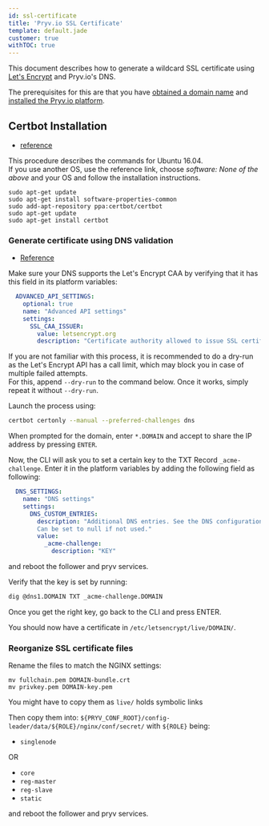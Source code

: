 ```yaml
---
id: ssl-certificate
title: 'Pryv.io SSL Certificate'
template: default.jade
customer: true
withTOC: true
---
```


This document describes how to generate a wildcard SSL certificate using [Let's Encrypt](https://letsencrypt.org/) and Pryv.io's DNS.

The prerequisites for this are that you have [obtained a domain name](/customer-resources/pryv.io-setup/#obtain-a-domain-name) and [installed the Pryv.io platform](/customer-resources/pryv.io-setup/#set-the-platform-parameters).

## Certbot Installation

- [reference](https://certbot.eff.org/lets-encrypt/ubuntuxenial-other)

This procedure describes the commands for Ubuntu 16.04.  
If you use another OS, use the reference link, choose *software: None of the above* and your OS and follow the installation instructions.

```
sudo apt-get update
sudo apt-get install software-properties-common
sudo add-apt-repository ppa:certbot/certbot
sudo apt-get update
sudo apt-get install certbot
```

### Generate certificate using DNS validation

- [Reference](https://certbot.eff.org/docs/using.html#manual)

Make sure your DNS supports the Let's Encrypt CAA by verifying that it has this field in its platform variables:

```yaml
  ADVANCED_API_SETTINGS:
    optional: true
    name: "Advanced API settings"
    settings:
      SSL_CAA_ISSUER: 
        value: letsencrypt.org
        description: "Certificate authority allowed to issue SSL certificates for this domain"
```

If you are not familiar with this process, it is recommended to do a dry-run as the Let's Encrypt API has a call limit, which may block you in case of multiple failed attempts.  
For this, append `--dry-run` to the command below. Once it works, simply repeat it without `--dry-run`.

Launch the process using: 

```bash
certbot certonly --manual --preferred-challenges dns
```

When prompted for the domain, enter `*.DOMAIN` and accept to share the IP address by pressing `ENTER`.

Now, the CLI will ask you to set a certain key to the TXT Record `_acme-challenge`. Enter it in the platform variables by adding the following field as following:

```yaml
  DNS_SETTINGS:
    name: "DNS settings"
    settings:
      DNS_CUSTOM_ENTRIES:
        description: "Additional DNS entries. See the DNS configuration document: https://api.pryv.com/customer-resources/#documents.
        Can be set to null if not used."
        value: 
          _acme-challenge:
            description: "KEY"
```

and reboot the follower and pryv services.

Verify that the key is set by running:  

```bash
dig @dns1.DOMAIN TXT _acme-challenge.DOMAIN
```

Once you get the right key, go back to the CLI and press ENTER.

You should now have a certificate in `/etc/letsencrypt/live/DOMAIN/`.

### Reorganize SSL certificate files

Rename the files to match the NGINX settings:

```
mv fullchain.pem DOMAIN-bundle.crt
mv privkey.pem DOMAIN-key.pem
```

You might have to copy them as `live/` holds symbolic links

Then copy them into: `${PRYV_CONF_ROOT}/config-leader/data/${ROLE}/nginx/conf/secret/` with `${ROLE}` being:

- `singlenode`

OR

- `core`
- `reg-master`
- `reg-slave`
- `static`

and reboot the follower and pryv services.
